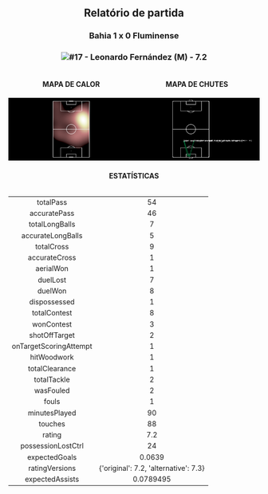<h2 style="text-align: center;">Relatório de partida</h3>

<h3 style="text-align: center;">Bahia 1 x 0 Fluminense</h3>

<h3 style="text-align: center;"><img src="https://api.sofascore.com/api/v1/player/846411/image">#17 - Leonardo Fernández (M) - 7.2</h3>

<div style="text-align: left; display: grid; grid-template-columns: 1fr 1fr;">
  <div>
    <h4 style="text-align: center;">MAPA DE CALOR</h3>
    <img src=../players/heatmaps/11067343_846411.png>
</div>
  <div>
    <h4 style="text-align: center;">MAPA DE CHUTES</h3>
    <img src=../players/shotmaps/11067343_846411.png>
  </div>
</div>

<h4 style="text-align: center;">ESTATÍSTICAS</h3>
<div style="text-align: center; display: grid; grid-template-columns: 1fr;">
  <div>
    <table>
        <tr>
            <td>totalPass
            </td>
            <td>54
            </td>
        </tr><tr>
            <td>accuratePass
            </td>
            <td>46
            </td>
        </tr><tr>
            <td>totalLongBalls
            </td>
            <td>7
            </td>
        </tr><tr>
            <td>accurateLongBalls
            </td>
            <td>5
            </td>
        </tr><tr>
            <td>totalCross
            </td>
            <td>9
            </td>
        </tr><tr>
            <td>accurateCross
            </td>
            <td>1
            </td>
        </tr><tr>
            <td>aerialWon
            </td>
            <td>1
            </td>
        </tr><tr>
            <td>duelLost
            </td>
            <td>7
            </td>
        </tr><tr>
            <td>duelWon
            </td>
            <td>8
            </td>
        </tr><tr>
            <td>dispossessed
            </td>
            <td>1
            </td>
        </tr><tr>
            <td>totalContest
            </td>
            <td>8
            </td>
        </tr><tr>
            <td>wonContest
            </td>
            <td>3
            </td>
        </tr><tr>
            <td>shotOffTarget
            </td>
            <td>2
            </td>
        </tr><tr>
            <td>onTargetScoringAttempt
            </td>
            <td>1
            </td>
        </tr><tr>
            <td>hitWoodwork
            </td>
            <td>1
            </td>
        </tr><tr>
            <td>totalClearance
            </td>
            <td>1
            </td>
        </tr><tr>
            <td>totalTackle
            </td>
            <td>2
            </td>
        </tr><tr>
            <td>wasFouled
            </td>
            <td>2
            </td>
        </tr><tr>
            <td>fouls
            </td>
            <td>1
            </td>
        </tr><tr>
            <td>minutesPlayed
            </td>
            <td>90
            </td>
        </tr><tr>
            <td>touches
            </td>
            <td>88
            </td>
        </tr><tr>
            <td>rating
            </td>
            <td>7.2
            </td>
        </tr><tr>
            <td>possessionLostCtrl
            </td>
            <td>24
            </td>
        </tr><tr>
            <td>expectedGoals
            </td>
            <td>0.0639
            </td>
        </tr><tr>
            <td>ratingVersions
            </td>
            <td>{'original': 7.2, 'alternative': 7.3}
            </td>
        </tr><tr>
            <td>expectedAssists
            </td>
            <td>0.0789495
            </td>
        </tr>
        </table>
</div>
